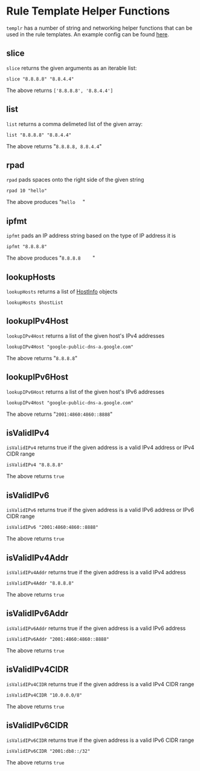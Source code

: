 # Rule Template Helper Functions

`templr` has a number of string and networking helper functions that can be used in the rule templates. An example config can be found [here](https://github.com/gesquive/templr/blob/master/pkg/rules.example.yml).

## slice
`slice` returns the given arguments as an iterable list:

```
slice "8.8.8.8" "8.8.4.4"
```
The above returns `['8.8.8.8', '8.8.4.4']`

## list
`list` returns a comma delimeted list of the given array:
```
list "8.8.8.8" "8.8.4.4"
```
The above returns "`8.8.8.8, 8.8.4.4`"

## rpad
`rpad` pads spaces onto the right side of the given string
```
rpad 10 "hello"
```
The above produces "`hello`&nbsp;&nbsp;&nbsp;&nbsp;&nbsp;"

## ipfmt
`ipfmt` pads an IP address string based on the type of IP address it is
```
ipfmt "8.8.8.8"
```
The above produces "`8.8.8.8`&nbsp;&nbsp;&nbsp;&nbsp;&nbsp;&nbsp;&nbsp;&nbsp;"

## lookupHosts
`lookupHosts` returns a list of [HostInfo](https://godoc.org/github.com/gesquive/templr/engine#HostInfo) objects
```
lookupHosts $hostList
```

## lookupIPv4Host
`lookupIPv4Host` returns a list of the given host's IPv4 addresses
```
lookupIPv4Host "google-public-dns-a.google.com"
```
The above returns "`8.8.8.8`"

## lookupIPv6Host
`lookupIPv6Host` returns a list of the given host's IPv6 addresses
```
lookupIPv4Host "google-public-dns-a.google.com"
```
The above returns "`2001:4860:4860::8888`"

## isValidIPv4
`isValidIPv4` returns true if the given address is a valid IPv4 address or IPv4 CIDR range
```
isValidIPv4 "8.8.8.8"
```
The above returns `true`

## isValidIPv6
`isValidIPv6` returns true if the given address is a valid IPv6 address or IPv6 CIDR range
```
isValidIPv6 "2001:4860:4860::8888"
```
The above returns `true`

## isValidIPv4Addr
`isValidIPv4Addr` returns true if the given address is a valid IPv4 address
```
isValidIPv4Addr "8.8.8.8"
```
The above returns `true`

## isValidIPv6Addr
`isValidIPv6Addr` returns true if the given address is a valid IPv6 address
```
isValidIPv6Addr "2001:4860:4860::8888"
```
The above returns `true`

## isValidIPv4CIDR
`isValidIPv4CIDR` returns true if the given address is a valid IPv4 CIDR range
```
isValidIPv4CIDR "10.0.0.0/8"
```
The above returns `true`

## isValidIPv6CIDR
`isValidIPv6CIDR` returns true if the given address is a valid IPv6 CIDR range
```
isValidIPv6CIDR "2001:db8::/32"
```
The above returns `true`

